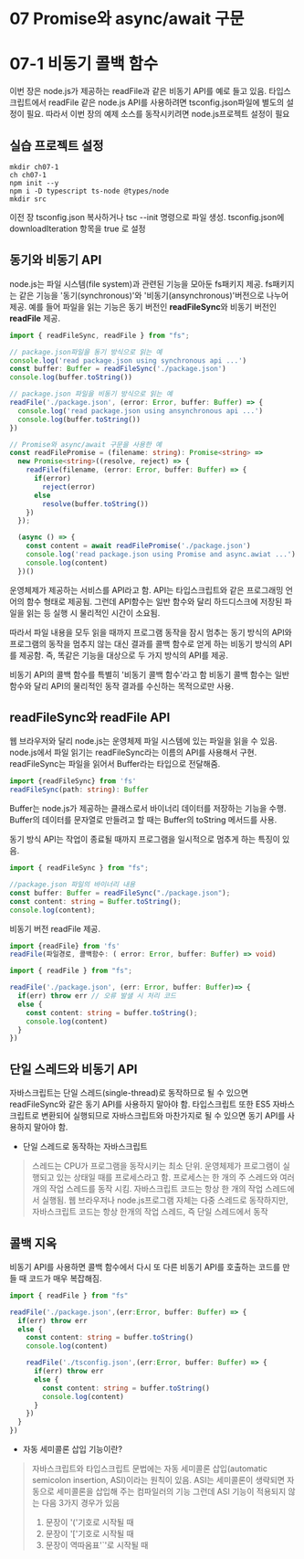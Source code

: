 # 07 Promise와 async/await 구문

# 07-1 비동기 콜백 함수

이번 장은 node.js가 제공하는 readFile과 같은 비동기 API를 예로 들고 있음.
타입스크립트에서 readFile 같은 node.js API를 사용하려면 tsconfig.json파일에 별도의 설정이 필요. 따라서 이번 장의 예제 소스를 동작시키려면 node.js프로젝트 설정이 필요

## 실습 프로젝트 설정

```shell
mkdir ch07-1
ch ch07-1
npm init --y
npm i -D typescript ts-node @types/node
mkdir src
```
이전 장 tsconfig.json 복사하거나 tsc --init 명령으로 파일 생성.
tsconfig.json에 downloadIteration 항목을 true 로 설정

## 동기와 비동기 API

node.js는 파일 시스템(file system)과 관련된 기능을 모아둔 fs패키지 제공.
fs패키지는 같은 기능을 '동기(synchronous)'와 '비동기(ansynchronous)'버전으로 나누어 제공.
예를 들어 파일을 읽는 기능은 동기 버전인 **readFileSync**와 비동기 버전인 **readFile** 제공.

```typescript
import { readFileSync, readFile } from "fs";

// package.json파일을 동기 방식으로 읽는 예
console.log('read package.json using synchronous api ...')
const buffer: Buffer = readFileSync('./package.json')
console.log(buffer.toString())

// package.json 파일을 비동기 방식으로 읽는 예
readFile('./package.json', (error: Error, buffer: Buffer) => {
  console.log('read package.json using ansynchronous api ...')
  console.log(buffer.toString())
})

// Promise와 async/await 구문을 사용한 예
const readFilePromise = (filename: string): Promise<string> => 
  new Promise<string>((resolve, reject) => {
    readFile(filename, (error: Error, buffer: Buffer) => {
      if(error)
        reject(error)
      else 
        resolve(buffer.toString())
    })
  });

  (async () => {
    const content = await readFilePromise('./package.json')
    console.log('read package.json using Promise and async.awiat ...')
    console.log(content)
  })()
```

운영체제가 제공하는 서비스를 API라고 함.
API는 타입스크립트와 같은 프로그래밍 언어의 함수 형태로 제공됨. 그런데 API함수는 일반 함수와 달리 하드디스크에 저장된 파일을 읽는 등 실행 시 물리적인 시간이 소요됨.

따라서 파일 내용을 모두 읽을 때까지 프로그램 동작을 잠시 멈추는 동기 방식의 API와 프로그램의 동작을 멈추지 않는 대신 결과를 콜백 함수로 얻게 하는 비동기 방식의 API를 제공함. 즉, 똑같은 기능을 대상으로 두 가지 방식의 API를 제공.

비동기 API의 콜백 함수를 특별히 '비동기 콜백 함수'라고 함
비동기 콜백 함수는 일반 함수와 달리 API의 물리적인 동작 결과를 수신하는 목적으로만 사용.

## readFileSync와 readFile API

웹 브라우저와 달리 node.js는 운영체제 파일 시스템에 있는 파일을 읽을 수 있음.
node.js에서 파일 읽기는 readFileSync라는 이름의 API를 사용해서 구현.
readFileSync는 파일을 읽어서 Buffer라는 타입으로 전달해줌.

```typescript
import {readFileSync} from 'fs'
readFileSync(path: string): Buffer
```
Buffer는 node.js가 제공하는 클래스로서 바이너리 데이터를 저장하는 기능을 수행.
Buffer의 데이터를 문자열로 만들려고 할 때는 Buffer의 toString 메서드를 사용.

동기 방식 API는 작업이 종료될 때까지 프로그램을 일시적으로 멈추게 하는 특징이 있음.

```typescript
import { readFileSync } from "fs";

//package.json 파일의 바이너리 내용
const buffer: Buffer = readFileSync("./package.json");
const content: string = Buffer.toString();
console.log(content);
```

비동기 버전 readFile 제공.

```typescript
import {readFile} from 'fs'
readFile(파일경로, 콜백함수: ( error: Error, buffer: Buffer) => void)
```

```typescript
import { readFile } from "fs";

readFile('./package.json', (err: Error, buffer: Buffer)=> {
  if(err) throw err // 오류 발샐 시 처리 코드
  else {
    const content: string = buffer.toString();
    console.log(content)
  }
})
```

## 단일 스레드와 비동기 API

자바스크립트는 단일 스레드(single-thread)로 동작하므로 될 수 있으면 readFileSync와 같은 동기 API를 사용하지 말아야 함.
타입스크립트 또한 ES5 자바스크립트로 변환되어 실행되므로 자바스크립트와 마찬가지로 될 수 있으면 동기 API를 사용하지 말아야 함.

- 단일 스레드로 동작하는 자바스크립트
> 스레드는 CPU가 프로그램을 동작시키는 최소 단위.
> 운영체제가 프로그램이 실행되고 있는 상태일 때를 프로세스라고 함. 
> 프로세스는 한 개의 주 스레드와 여러 개의 작업 스레드를 동작 시킴.
> 자바스크립트 코드는 항상 한 개의 작업 스레드에서 실행됨.
> 웹 브라우저나 node.js프로그램 자체는 다중 스레드로 동작하지만, 자바스크립트 코드는 항상 한개의 작업 스레드, 즉 단일 스레드에서 동작

## 콜백 지옥

비동기 API를 사용하면 콜백 함수에서 다시 또 다른 비동기 API를 호출하는 코드를 만들 때 코드가 매우 복잡해짐.

```typescript
import { readFile } from "fs"

readFile('./package.json',(err:Error, buffer: Buffer) => {
  if(err) throw err
  else {
    const content: string = buffer.toString()
    console.log(content)

    readFile('./tsconfig.json',(err:Error, buffer: Buffer) => {
      if(err) throw err
      else {
        const content: string = buffer.toString()
        console.log(content)
      }
    })
  }
})
```

- 자동 세미콜론 삽입 기능이란?
> 자바스크립트와 타입스크립트 문법에는 자동 세미콜론 삽입(automatic semicolon insertion, ASI)이라는 원칙이 있음.
> ASI는 세미콜론이 생략되면 자동으로 세미콜론을 삽입해 주는 컴파일러의 기능
> 그런데 ASI 기능이 적용되지 않는 다음 3가지 경우가 있음 
> 1. 문장이 '('기호로 시작될 때
> 2. 문장이 '['기호로 시작될 때
> 3. 문장이 역따옴표'`'로 시작될 때
